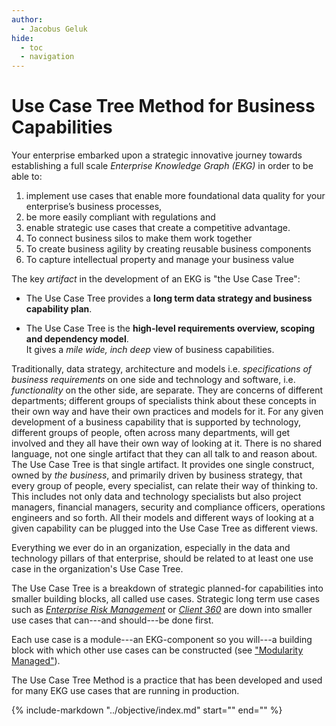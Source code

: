 ```yaml
---
author:
  - Jacobus Geluk
hide:
  - toc
  - navigation
---
```


# Use Case Tree Method for Business Capabilities

Your enterprise embarked upon a strategic innovative journey towards 
establishing a full scale _Enterprise Knowledge Graph (EKG)_ in order 
to be able to:

1. implement use cases that enable more foundational data quality 
   for your enterprise’s business processes,
2. be more easily compliant with regulations and
3. enable strategic use cases that create a competitive advantage.
4. To connect business silos to make them work together
5. To create business agility by creating reusable business components
6. To capture intellectual property and manage your business value

The key _artifact_ in the development of an EKG is "the Use Case Tree":

- The Use Case Tree provides a 
  **long term data strategy and business capability plan**.

- The Use Case Tree is the
  **high-level requirements overview, scoping and dependency model**.
  <br/>It gives a _mile wide, inch deep_ view of business capabilities.

Traditionally, data strategy, architecture and models i.e.
_specifications of business requirements_ on one side and technology
and software, i.e. _functionality_ on the other side, are separate.
They are concerns of different departments; different groups of
specialists think about these concepts in their own way and have their
own practices and models for it. 
For any given development of a business capability that is supported 
by technology, different groups of people, often across many departments, will get involved and they all
have their own way of looking at it.
There is no shared language, not one single artifact that they can 
all talk to and reason about.
The Use Case Tree is that single artifact. 
It provides one single construct, owned by _the business_, and 
primarily driven by business strategy, that every group of people, 
every specialist, can relate their way of thinking to. 
This includes not only data and technology specialists but also project
managers, financial managers, security and compliance officers,
operations engineers and so forth. 
All their models and different ways of looking at a given capability 
can be plugged into the Use Case Tree as different views.

Everything we ever do in an organization, especially in the data and
technology pillars of that enterprise, should be related to at least
one use case in the organization's Use Case Tree.

The Use Case Tree is a breakdown of strategic planned-for 
capabilities into smaller building blocks, all called use cases.
Strategic long term use cases such as 
_[Enterprise Risk Management](https://catalog.ekgf.org/use-case/risk-management/)_ 
or _[Client 360](https://catalog.ekgf.org/use-case/client-360/)_ are 
down into smaller use cases that can---and should---be done first.

Each use case is a module---an EKG-component so you will---a
building block with which other use cases can be constructed
(see ["Modularity Managed"](http://localhost:8000/objective/modularity/)).

The Use Case Tree Method is a practice that has been developed and
used for many EKG use cases that are running in production.

{%
include-markdown "../objective/index.md"
start="<!--objectives-index-start-->"
end="<!--objectives-index-end-->"
%}


